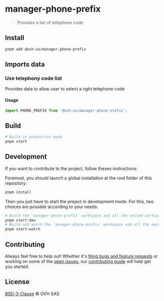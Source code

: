 # manager-phone-prefix

> Provides a list of telephone code

## Install

```sh
pnpm add @ovh-ux/manager-phone-prefix
```

## Imports data

### Use telephony code list

Provides data to allow user to select a right telephone code

#### Usage

```js
import PHONE_PREFIX from '@ovh-ux/manager-phone-prefix';
```

## Build

```sh
# Build in production mode
pnpm start
```

## Development

If you want to contribute to the project, follow theses instructions:

Foremost, you should launch a global installation at the root folder of this repository:

```sh
pnpm install
```

Then you just have to start the project in development mode. For this, two choices are possible according to your needs:

```sh
# Build the `manager-phone-prefix` workspace and all the nested workspaces in development mode and watch only `manager-phone-prefix` workspace
pnpm start:dev
# Build and watch the `manager-phone-prefix` workspace and all the nested workspaces in development mode
pnpm start:watch
```

## Contributing

Always feel free to help out! Whether it's [filing bugs and feature requests](https://github.com/ovh/manager/issues/new) or working on some of the [open issues](https://github.com/ovh/manager/issues), our [contributing guide](https://github.com/ovh/manager/blob/master/CONTRIBUTING.md) will help get you started.

## License

[BSD-3-Clause](LICENSE) © OVH SAS
